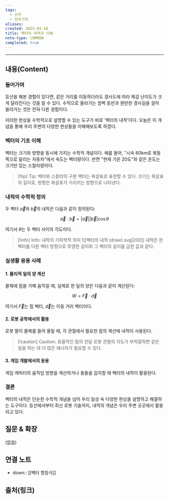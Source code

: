```yaml
---
tags:
  - 수학
  - 전자기학
aliases: 
created: 2025-01-18
title: 벡터의 내적과 이해
note-type: COMMON
completed: true
---
```


---

## 내용(Content)

### 들어가며

등산을 해본 경험이 있다면, 같은 거리를 이동하더라도 경사도에 따라 체감 난이도가 크게 달라진다는 것을 알 수 있다. 수직으로 올라가는 암벽 등반과 완만한 경사길을 걸어 올라가는 것은 전혀 다른 경험이다.

이러한 현상을 수학적으로 설명할 수 있는 도구가 바로 '벡터의 내적'이다. 오늘은 이 개념을 통해 우리 주변의 다양한 현상들을 이해해보도록 하겠다.

### 벡터의 기초 이해

벡터는 크기와 방향을 동시에 가지는 수학적 개념이다. 예를 들어, "시속 60km로 북동쪽으로 달리는 자동차"에서 속도는 벡터량이다. 반면 "현재 기온 20도"와 같은 온도는 크기만 있는 스칼라량이다.

> [!tip] Tip: 벡터와 스칼라의 구분
> 벡터는 화살표로 표현할 수 있다. 크기는 화살표의 길이로, 방향은 화살표가 가리키는 방향으로 나타낸다.

### 내적의 수학적 정의

두 벡터 $\vec{a}$와 $\vec{b}$의 내적은 다음과 같이 정의된다:

$$
\vec{a} \cdot \vec{b} = |\vec{a}||\vec{b}|\cos\theta
$$

여기서 $\theta$는 두 벡터 사이의 각도이다.

> [!info] Info: 내적의 기하학적 의미
> ![[벡터의 내적 (draw).svg|200]]
> 내적은 한 벡터를 다른 벡터 방향으로 투영한 길이와 그 벡터의 길이를 곱한 값과 같다.

### 실생활 응용 사례

#### 1. 물리적 일의 양 계산

물체에 힘을 가해 움직일 때, 실제로 한 일의 양은 다음과 같이 계산된다:

$$
W = \vec{F} \cdot \vec{d}
$$

여기서 $\vec{F}$는 힘 벡터, $\vec{d}$는 이동 거리 벡터이다.

#### 2. 로봇 공학에서의 활용

로봇 팔이 물체를 들어 올릴 때, 각 관절에서 필요한 힘의 계산에 내적이 사용된다.

> [!caution] Caution: 효율적인 힘의 전달
> 로봇 관절의 각도가 부적절하면 같은 일을 하는 데 더 많은 에너지가 필요할 수 있다.

#### 3. 게임 개발에서의 응용

게임 캐릭터의 움직임 방향을 계산하거나 충돌을 감지할 때 벡터의 내적이 활용된다.

### 결론

벡터의 내적은 단순한 수학적 개념을 넘어 우리 일상 속 다양한 현상을 설명하고 해결하는 도구이다. 등산에서부터 최신 로봇 기술까지, 내적의 개념은 우리 주변 곳곳에서 활용되고 있다.

## 질문 & 확장

(없음)

## 연결 노트

- down:: [[벡터 항등식]]

## 출처(링크)





